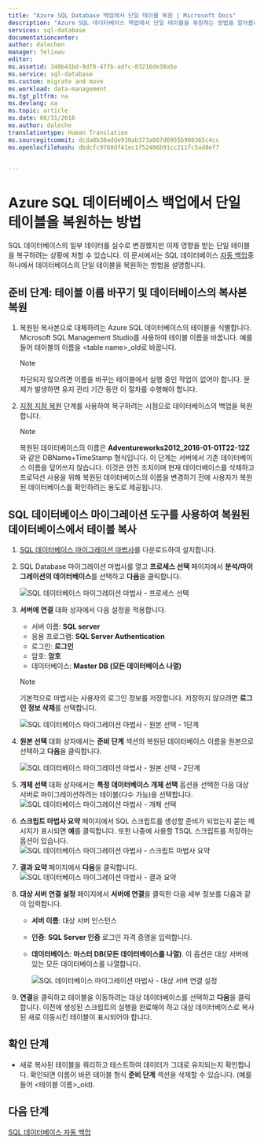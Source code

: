 ```yaml
---
title: "Azure SQL Database 백업에서 단일 테이블 복원 | Microsoft Docs"
description: "Azure SQL 데이터베이스 백업에서 단일 테이블을 복원하는 방법을 알아봅니다."
services: sql-database
documentationcenter: 
author: dalechen
manager: felixwu
editor: 
ms.assetid: 340b41bd-9df8-47fb-adfc-03216de38a5e
ms.service: sql-database
ms.custom: migrate and move
ms.workload: data-management
ms.tgt_pltfrm: na
ms.devlang: na
ms.topic: article
ms.date: 08/31/2016
ms.author: daleche
translationtype: Human Translation
ms.sourcegitcommit: dcda8b30adde930ab373a087d6955b900365c4cc
ms.openlocfilehash: dbdcfc9760df41ec1f52406b91cc211fc5ad8ef7


---
```

# <a name="how-to-restore-a-single-table-from-an-azure-sql-database-backup"></a>Azure SQL 데이터베이스 백업에서 단일 테이블을 복원하는 방법
SQL 데이터베이스의 일부 데이터를 실수로 변경했지만 이제 영향을 받는 단일 테이블을 복구하려는 상황에 처할 수 있습니다. 이 문서에서는 SQL 데이터베이스 [자동 백업](sql-database-automated-backups.md)중 하나에서 데이터베이스의 단일 테이블을 복원하는 방법을 설명합니다.

## <a name="preparation-steps-rename-the-table-and-restore-a-copy-of-the-database"></a>준비 단계: 테이블 이름 바꾸기 및 데이터베이스의 복사본 복원
1. 복원된 복사본으로 대체하려는 Azure SQL 데이터베이스의 테이블을 식별합니다. Microsoft SQL Management Studio를 사용하여 테이블 이름을 바꿉니다. 예를 들어 테이블의 이름을 &lt;table name&gt;_old로 바꿉니다.
   
   > [!NOTE]
   > 차단되지 않으려면 이름을 바꾸는 테이블에서 실행 중인 작업이 없어야 합니다. 문제가 발생하면 유지 관리 기간 동안 이 절차를 수행해야 합니다.
   >

2. [지정 지점 복원](sql-database-recovery-using-backups.md#point-in-time-restore) 단계를 사용하여 복구하려는 시점으로 데이터베이스의 백업을 복원합니다.
   
   > [!NOTE]
   > 복원된 데이터베이스의 이름은 **Adventureworks2012_2016-01-01T22-12Z**와 같은 DBName+TimeStamp 형식입니다. 이 단계는 서버에서 기존 데이터베이스 이름을 덮어쓰지 않습니다. 이것은 안전 조치이며 현재 데이터베이스를 삭제하고 프로덕션 사용을 위해 복원된 데이터베이스의 이름을 변경하기 전에 사용자가 복원된 데이터베이스를 확인하려는 용도로 제공됩니다.
   
## <a name="copying-the-table-from-the-restored-database-by-using-the-sql-database-migration-tool"></a>SQL 데이터베이스 마이그레이션 도구를 사용하여 복원된 데이터베이스에서 테이블 복사

1. [SQL 데이터베이스 마이그레이션 마법사](https://sqlazuremw.codeplex.com)를 다운로드하여 설치합니다.
2. SQL Database 마이그레이션 마법사를 열고 **프로세스 선택** 페이지에서 **분석/마이그레이션의 데이터베이스**를 선택하고 **다음**을 클릭합니다.

   ![SQL 데이터베이스 마이그레이션 마법사 - 프로세스 선택](./media/sql-database-cloud-migrate-restore-single-table-azure-backup/1.png)

3. **서버에 연결** 대화 상자에서 다음 설정을 적용합니다.

   * 서버 이름: **SQL server**
   * 응용 프로그램: **SQL Server Authentication**
   * 로그인: **로그인**
   * 암호: **암호**
   * 데이터베이스: **Master DB (모든 데이터베이스 나열)**
   
   > [!NOTE]
   > 기본적으로 마법사는 사용자의 로그인 정보를 저장합니다. 저장하지 않으려면 **로그인 정보 삭제**를 선택합니다.
   >
   
     ![SQL 데이터베이스 마이그레이션 마법사 - 원본 선택 - 1단계](./media/sql-database-cloud-migrate-restore-single-table-azure-backup/2.png)
4. **원본 선택** 대화 상자에서는 **준비 단계** 섹션의 복원된 데이터베이스 이름을 원본으로 선택하고 **다음**을 클릭합니다.
   
    ![SQL 데이터베이스 마이그레이션 마법사 - 원본 선택 - 2단계](./media/sql-database-cloud-migrate-restore-single-table-azure-backup/3.png)
5. **개체 선택** 대화 상자에서는 **특정 데이터베이스 개체 선택** 옵션을 선택한 다음 대상 서버로 마이그레이션하려는 테이블(다수 가능)을 선택합니다.
   ![SQL 데이터베이스 마이그레이션 마법사 - 개체 선택](./media/sql-database-cloud-migrate-restore-single-table-azure-backup/4.png)
6. **스크립트 마법사 요약** 페이지에서 SQL 스크립트를 생성할 준비가 되었는지 묻는 메시지가 표시되면 **예**를 클릭합니다. 또한 나중에 사용할 TSQL 스크립트를 저장하는 옵션이 있습니다.
   ![SQL 데이터베이스 마이그레이션 마법사 - 스크립트 마법사 요약](./media/sql-database-cloud-migrate-restore-single-table-azure-backup/5.png)
7. **결과 요약** 페이지에서 **다음**을 클릭합니다.
   ![SQL 데이터베이스 마이그레이션 마법사 - 결과 요약](./media/sql-database-cloud-migrate-restore-single-table-azure-backup/6.png)
8. **대상 서버 연결 설정** 페이지에서 **서버에 연결**을 클릭한 다음 세부 정보를 다음과 같이 입력합니다.
   
   * **서버 이름**: 대상 서버 인스턴스
   * **인증**: **SQL Server 인증** 로그인 자격 증명을 입력합니다.
   * **데이터베이스**: **마스터 DB(모든 데이터베이스를 나열)**. 이 옵션은 대상 서버에 있는 모든 데이터베이스를 나열합니다.
     
     ![SQL 데이터베이스 마이그레이션 마법사 - 대상 서버 연결 설정](./media/sql-database-cloud-migrate-restore-single-table-azure-backup/7.png)
9. **연결**을 클릭하고 테이블을 이동하려는 대상 데이터베이스를 선택하고 **다음**을 클릭합니다. 이전에 생성된 스크립트의 실행을 완료해야 하고 대상 데이터베이스로 복사된 새로 이동시킨 테이블이 표시되어야 합니다.

## <a name="verification-step"></a>확인 단계

- 새로 복사된 테이블을 쿼리하고 테스트하여 데이터가 그대로 유지되는지 확인합니다. 확인되면 이름이 바뀐 테이블 형식 **준비 단계** 섹션을 삭제할 수 있습니다. (예를 들어 &lt;테이블 이름&gt;_old).

## <a name="next-steps"></a>다음 단계
[SQL 데이터베이스 자동 백업](sql-database-automated-backups.md)




<!--HONumber=Dec16_HO2-->


